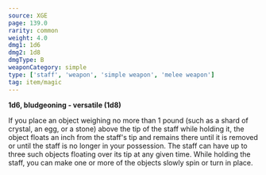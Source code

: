 ```yaml
---
source: XGE
page: 139.0
rarity: common
weight: 4.0
dmg1: 1d6
dmg2: 1d8
dmgType: B
weaponCategory: simple
type: ['staff', 'weapon', 'simple weapon', 'melee weapon']
tag: item/magic
---
```


**1d6, bludgeoning - versatile (1d8)**

If you place an object weighing no more than 1 pound (such as a shard of crystal, an egg, or a stone) above the tip of the staff while holding it, the object floats an inch from the staff's tip and remains there until it is removed or until the staff is no longer in your possession. The staff can have up to three such objects floating over its tip at any given time. While holding the staff, you can make one or more of the objects slowly spin or turn in place.


